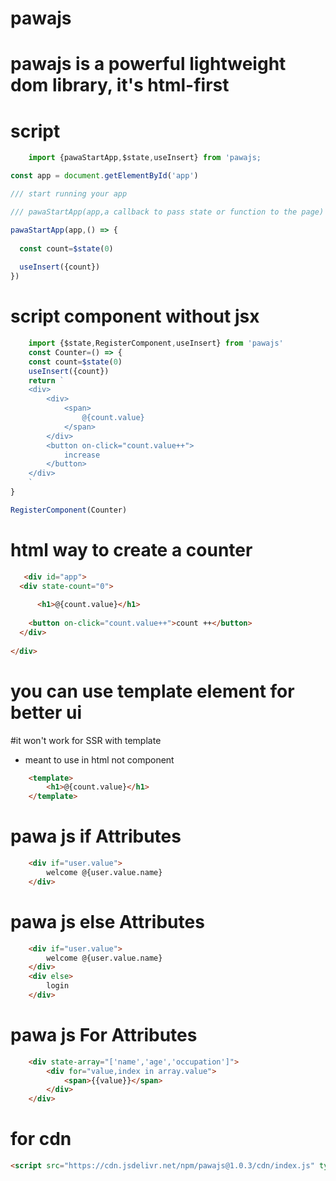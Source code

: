 ﻿# pawajs
# pawajs is a powerful lightweight dom library, it's html-first 

# script
```javascript
    import {pawaStartApp,$state,useInsert} from 'pawajs;

const app = document.getElementById('app')

/// start running your app

/// pawaStartApp(app,a callback to pass state or function to the page)

pawaStartApp(app,() => {
  
  const count=$state(0)
 
  useInsert({count})
})
```

# script component without jsx
```javascript
    import {$state,RegisterComponent,useInsert} from 'pawajs'
    const Counter=() => {
    const count=$state(0)
    useInsert({count})
    return `
    <div>
        <div>
            <span>
                @{count.value}
            </span>
        </div>
        <button on-click="count.value++">
            increase
        </button>
    </div>
    `
}

RegisterComponent(Counter)
```


# html way to create a counter

```html
   <div id="app">
  <div state-count="0">
    
      <h1>@{count.value}</h1>
   
    <button on-click="count.value++">count ++</button>
  </div>
   
</div>
```

# you can use template element for better ui
#it won't work for SSR with template 
* meant to use in html not component 
```html
    <template>
        <h1>@{count.value}</h1>
    </template> 
```
# pawa js if Attributes

```html
    <div if="user.value">
        welcome @{user.value.name}
    </div>
```
# pawa js else Attributes

```html
    <div if="user.value">
        welcome @{user.value.name}
    </div>
    <div else>
        login
    </div>
```
# pawa js For Attributes

```html
    <div state-array="['name','age','occupation']">
        <div for="value,index in array.value">
            <span>{{value}}</span>
        </div>
    </div>
```

# for cdn

``` html
<script src="https://cdn.jsdelivr.net/npm/pawajs@1.0.3/cdn/index.js" type="module"></script>
```